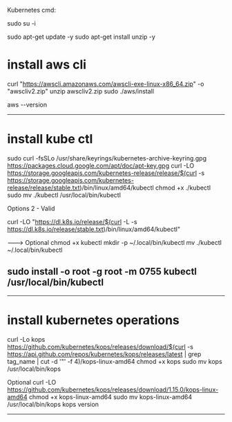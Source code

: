Kubernetes cmd:

sudo su -i 

sudo apt-get update -y 
sudo apt-get install unzip -y 

# install aws cli

curl "https://awscli.amazonaws.com/awscli-exe-linux-x86_64.zip" -o "awscliv2.zip"
unzip awscliv2.zip
sudo ./aws/install

aws --version 


----------------------------------
# install kube ctl 

sudo curl -fsSLo /usr/share/keyrings/kubernetes-archive-keyring.gpg https://packages.cloud.google.com/apt/doc/apt-key.gpg
curl -LO https://storage.googleapis.com/kubernetes-release/release/$(curl -s https://storage.googleapis.com/kubernetes-release/release/stable.txt)/bin/linux/amd64/kubectl
chmod +x ./kubectl
sudo mv ./kubectl /usr/local/bin/kubectl

Options 2 - Valid

curl -LO "https://dl.k8s.io/release/$(curl -L -s https://dl.k8s.io/release/stable.txt)/bin/linux/amd64/kubectl"

---> Optional
	chmod +x kubectl
	mkdir -p ~/.local/bin/kubectl
	mv ./kubectl ~/.local/bin/kubectl


sudo install -o root -g root -m 0755 kubectl /usr/local/bin/kubectl
-----------------------------------

----------------------------------
# install kubernetes operations

curl -Lo kops https://github.com/kubernetes/kops/releases/download/$(curl -s https://api.github.com/repos/kubernetes/kops/releases/latest | grep tag_name | cut -d '"' -f 4)/kops-linux-amd64
chmod +x kops
sudo mv kops /usr/local/bin/kops

Optional
curl -LO  https://github.com/kubernetes/kops/releases/download/1.15.0/kops-linux-amd64
chmod +x kops-linux-amd64
sudo mv kops-linux-amd64 /usr/local/bin/kops
kops version
 
 --------------------------------

